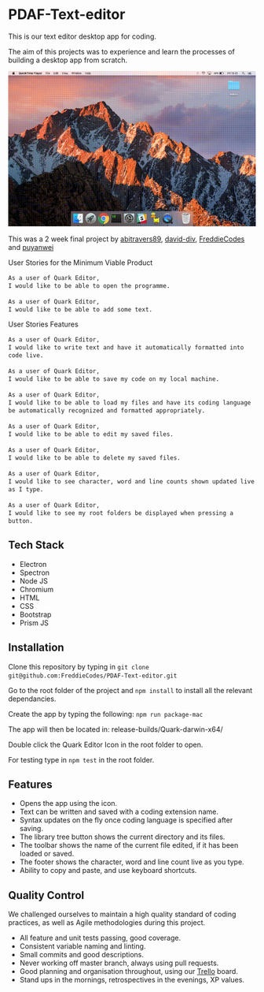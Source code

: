 # PDAF-Text-editor

This is our text editor desktop app for coding.

The aim of this projects was to experience and learn the processes of building a desktop app from scratch.

![Alt Text](https://github.com/puyanwei/Quark-Text-editor/blob/master/assets/demo.gif)

This was a 2 week final project by [abitravers89](https://github.com/abitravers1989), [david-div](https://www.github.com/david-div),
[FreddieCodes](https://github.com/freddiecodes) and
[puyanwei](https://github.com/puyanwei)

User Stories for the Minimum Viable Product

```
As a user of Quark Editor,
I would like to be able to open the programme.

As a user of Quark Editor,
I would like to be able to add some text.
```

User Stories Features

````
As a user of Quark Editor,
I would like to write text and have it automatically formatted into code live.

As a user of Quark Editor,
I would like to be able to save my code on my local machine.

As a user of Quark Editor,
I would like to be able to load my files and have its coding language be automatically recognized and formatted appropriately.

As a user of Quark Editor,
I would like to be able to edit my saved files.

As a user of Quark Editor,
I would like to be able to delete my saved files.

As a user of Quark Editor,
I would like to see character, word and line counts shown updated live as I type.

As a user of Quark Editor,
I would like to see my root folders be displayed when pressing a button.

`````

## Tech Stack
- Electron
- Spectron
- Node JS
- Chromium
- HTML
- CSS
- Bootstrap
- Prism JS

## Installation
Clone this repository by typing in `git clone git@github.com:FreddieCodes/PDAF-Text-editor.git`

Go to the root folder of the project and `npm install` to install all the relevant dependancies.

Create the app by typing the following: `npm run package-mac`

The app will then be located in: release-builds/Quark-darwin-x64/

Double click the Quark Editor Icon in the root folder to open.

For testing type in `npm test` in the root folder.

## Features
- Opens the app using the icon.
- Text can be written and saved with a coding extension name.
- Syntax updates on the fly once coding language is specified after saving.
- The library tree button shows the current directory and its files.
- The toolbar shows the name of the current file edited, if it has been loaded or saved.
- The footer shows the character, word and line count live as you type.
- Ability to copy and paste, and use keyboard shortcuts.

## Quality Control

We challenged ourselves to maintain a high quality standard of coding practices, as well as Agile methodologies during this project.
- All feature and unit tests passing, good coverage.
- Consistent variable naming and linting.
- Small commits and good descriptions.
- Never working off master branch, always using pull requests.
- Good planning and organisation throughout, using our [Trello](https://trello.com/b/mFZ3IP8U/build-our-own-program-from-scratch) board.
- Stand ups in the mornings, retrospectives in the evenings, XP values.

